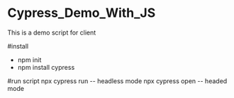 # Cypress_Demo_With_JS
This is a demo script for client

#install
- npm init
- npm install cypress

#run script 
npx cypress run -- headless mode
npx cypress open -- headed mode
